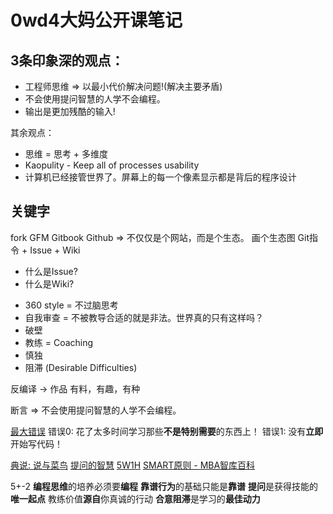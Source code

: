# 0wd4大妈公开课笔记

## 3条印象深的观点：

* 工程师思维 => 以最小代价解决问题!(解决主要矛盾)
* 不会使用提问智慧的人学不会编程。
* 输出是更加残酷的输入!

其余观点：
* 思维 = 思考 + 多维度
* Kaopulity - Keep all of processes usability
* 计算机已经接管世界了。屏幕上的每一个像素显示都是背后的程序设计


## 关键字
fork
GFM
Gitbook
Github
=> 不仅仅是个网站，而是个生态。
画个生态图
 Git指令 + Issue + Wiki
 * 什么是Issue?
 * 什么是Wiki?


- 360 style = 不过脑思考
- 自我审查 = 不被教导合适的就是非法。世界真的只有这样吗？
- 破壁
- 教练 = Coaching
- 慎独
- 阻滞 (Desirable Difficulties)

反编译 -> 作品
有料，有趣，有种

断言
=> 不会使用提问智慧的人学不会编程。

[最大错误](http://www.suneelius.com/2012/09/07/the-2-biggest-mistakes-i-made-when-learning-to-code/)
错误0: 花了太多时间学习那些**不是特别需要**的东西上！
错误1: 没有**立即**开始写代码！

[典说: 说与菜鸟](http://wiki.pychina.org/hd/FreshProposeFor.html)
[提问的智慧](http://wiki.woodpecker.org.cn/moin/AskForHelp)
[5W1H](http://wiki.woodpecker.org.cn/moin/5W1H)
[SMART原则 - MBA智库百科](http://wiki.mbalib.com/wiki/SMART%E5%8E%9F%E5%88%99)

5+-2
**编程思维**的培养必须要**编程**
**靠谱行为**的基础只能是**靠谱**
**提问**是获得技能的**唯一起点**
教练价值**源自**你真诚的行动
**合意阻滞**是学习的**最佳动力**